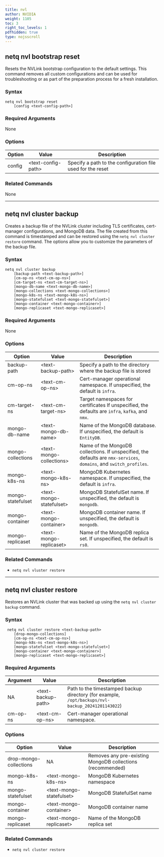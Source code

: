 ```yaml
---
title: nvl
author: NVIDIA
weight: 1105
toc: 3
right_toc_levels: 1
pdfhidden: true
type: nojsscroll
---
```

<!-- vale NVIDIA.HeadingTitles = NO -->
<!-- vale off -->
## netq nvl bootstrap reset
<!-- vale on -->
Resets the NVLink bootstrap configuration to the default settings. This command removes all custom configurations and can be used for troubleshooting or as part of the preparation process for a fresh installation.

### Syntax

```
netq nvl bootstrap reset 
    [config <text-config-path>]
```

### Required Arguments

None

### Options

| Option | Value | Description |
| ---- | ---- | ---- |
| config | \<text-config-path\> | Specify a path to the configuration file used for the reset |


### Related Commands

None

- - -
## netq nvl cluster backup
<!-- vale on -->

Creates a backup file of the NVLink cluster including TLS certificates, cert-manager configurations, and MongoDB data. The file created from this command is timestamped and can be restored using the `netq nvl cluster restore` command. The options allow you to customize the parameters of the backup file.

### Syntax

```
netq nvl cluster backup 
    [backup-path <text-backup-path>] 
    [cm-op-ns <text-cm-op-ns>] 
    [cm-target-ns <text-cm-target-ns>] 
    [mongo-db-name <text-mongo-db-name>] 
    [mongo-collections <text-mongo-collections>] 
    [mongo-k8s-ns <text-mongo-k8s-ns>] 
    [mongo-statefulset <text-mongo-statefulset>] 
    [mongo-container <text-mongo-container>] 
    [mongo-replicaset <text-mongo-replicaset>]
```

### Required Arguments

None


### Options

| Option | Value | Description |
| ---- | ---- | ---- |
| backup-path | \<text-backup-path\> | Specify a path to the directory where the backup file is stored |
| cm-op-ns | \<text-cm-op-ns\> | Cert-manager operational namespace. If unspecified, the default is `infra`. |
| cm-target-ns | \<text-cm-target-ns\> | Target namespaces for certificates If unspecified, the defaults are `infra`, `kafka`, and `nmx`. |
| mongo-db-name | \<text-mongo-db-name\> | Name of the MongoDB database. If unspecified, the default is `EntityDB`. |
| mongo-collections | \<text-mongo-collections\> | Name of the MongoDB collections. If unspecified, the defaults are `nmx-services`, `domains`, and `switch_profiles`. |
| mongo-k8s-ns | \<text-mongo-k8s-ns\> | MongoDB Kubernetes namespace. If unspecified, the default is `infra`. |
| mongo-statefulset | \<text-mongo-statefulset\> | MongoDB StatefulSet name. If unspecified, the default is `mongodb`. |
| mongo-container | \<text-mongo-container\> | MongoDB container name. If unspecified, the default is `mongodb`. |
| mongo-replicaset | \<text-mongo-replicaset\> | Name of the MongoDB replica set. If unspecified, the default is `rs0`. |


### Related Commands

- `netq nvl vluster restore`

- - -

## netq nvl cluster restore

Restores an NVLink cluster that was backed up using the `netq nvl cluster backup` command.


### Syntax

```
 netq nvl cluster restore <text-backup-path> 
    [drop-mongo-collections] 
    [cm-op-ns <text-cm-op-ns>] 
    [mongo-k8s-ns <text-mongo-k8s-ns>] 
    [mongo-statefulset <text-mongo-statefulset>] 
    [mongo-container <text-mongo-container>] 
    [mongo-replicaset <text-mongo-replicaset>]
```

### Required Arguments

| Argument | Value | Description |
| ---- | ---- | ---- |
| NA | \<text-backup-path\> | Path to the timestamped backup directory (for example, `/opt/backups/nvl-backup_20241201143022`) |
| cm-op-ns | \<text-cm-op-ns\> | Cert-manager operational namespace. |

### Options

| Option | Value | Description |
| ---- | ---- | ---- |
| drop-mongo-collections | NA | Removes any pre-existing MongoDB collections (recommended) |
| mongo-k8s-ns | \<text-mongo-k8s-ns\> | MongoDB Kubernetes namespace |
| mongo-statefulset | \<text-mongo-statefulset\> | MongoDB StatefulSet name |
| mongo-container | \<text-mongo-container\> | MongoDB container name |
| mongo-replicaset | \<text-mongo-replicaset\> | Name of the MongoDB replica set |

### Related Commands

- `netq nvl cluster restore`

